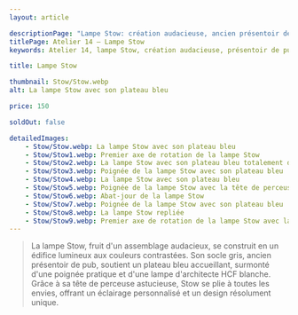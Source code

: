 ```yaml
---
layout: article

descriptionPage: "Lampe Stow: création audacieuse, ancien présentoir de pub & lampe HCF. Plateau bleu, poignée pratique, tête de perceuse pour éclairage sur mesure."
titlePage: Atelier 14 — Lampe Stow
keywords: Atelier 14, lampe Stow, création audacieuse, présentoir de pub, lampe HCF, plateau bleu, poignée pratique, tête de perceuse, éclairage sur mesure, design unique

title: Lampe Stow

thumbnail: Stow/Stow.webp
alt: La lampe Stow avec son plateau bleu

price: 150

soldOut: false

detailedImages:
    - Stow/Stow.webp: La lampe Stow avec son plateau bleu
    - Stow/Stow1.webp: Premier axe de rotation de la lampe Stow
    - Stow/Stow2.webp: La lampe Stow avec son plateau bleu totalement déplié
    - Stow/Stow3.webp: Poignée de la lampe Stow avec son plateau bleu
    - Stow/Stow4.webp: La lampe Stow avec son plateau bleu
    - Stow/Stow5.webp: Poignée de la lampe Stow avec la tête de perceuse de la lampe Stow
    - Stow/Stow6.webp: Abat-jour de la lampe Stow
    - Stow/Stow7.webp: Poignée de la lampe Stow avec son plateau bleu
    - Stow/Stow8.webp: La lampe Stow repliée
    - Stow/Stow9.webp: Premier axe de rotation de la lampe Stow avec la clé de la lampe Stow et la tête de perceuse de la lampe Stow
---
```

> La lampe Stow, fruit d'un assemblage audacieux, se construit en un édifice lumineux aux couleurs contrastées. Son socle gris, ancien présentoir de pub, soutient un plateau bleu accueillant, surmonté d'une poignée pratique et d'une lampe d'architecte HCF blanche. Grâce à sa tête de perceuse astucieuse, Stow se plie à toutes les envies, offrant un éclairage personnalisé et un design résolument unique.